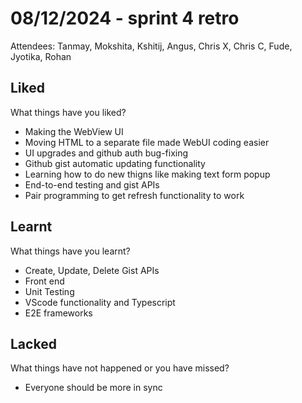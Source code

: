 # 08/12/2024 - sprint 4 retro

Attendees: Tanmay, Mokshita, Kshitij, Angus, Chris X, Chris C, Fude, Jyotika, Rohan

## Liked
What things have you liked?
* Making the WebView UI
* Moving HTML to a separate file made WebUI coding easier
* UI upgrades and github auth bug-fixing
* Github gist automatic updating functionality
* Learning how to do new thigns like making text form popup
* End-to-end testing and gist APIs
* Pair programming to get refresh functionality to work

## Learnt
What things have you learnt?
* Create, Update, Delete Gist APIs
* Front end 
* Unit Testing
* VScode functionality and Typescript
* E2E frameworks

## Lacked
What things have not happened or you have missed?
* Everyone should be more in sync
